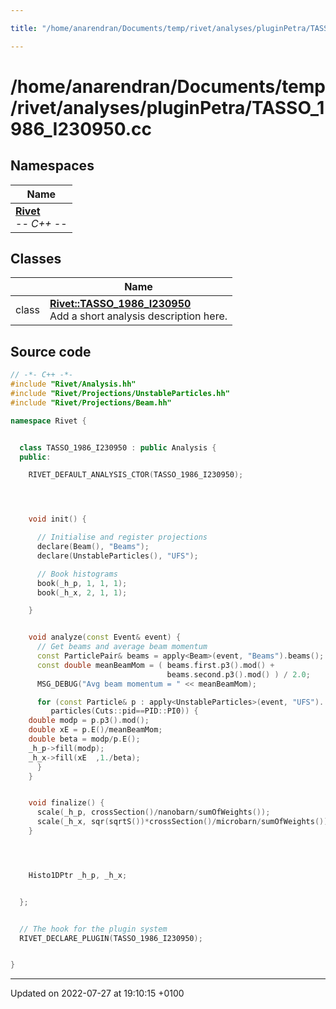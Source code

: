 ```yaml
---

title: "/home/anarendran/Documents/temp/rivet/analyses/pluginPetra/TASSO_1986_I230950.cc"

---
```


# /home/anarendran/Documents/temp/rivet/analyses/pluginPetra/TASSO_1986_I230950.cc



## Namespaces

| Name           |
| -------------- |
| **[Rivet](http://example.org/namespaces/namespacerivet/)** <br>-*- C++ -*-  |

## Classes

|                | Name           |
| -------------- | -------------- |
| class | **[Rivet::TASSO_1986_I230950](http://example.org/classes/classrivet_1_1tasso__1986__i230950/)** <br>Add a short analysis description here.  |




## Source code

```cpp
// -*- C++ -*-
#include "Rivet/Analysis.hh"
#include "Rivet/Projections/UnstableParticles.hh"
#include "Rivet/Projections/Beam.hh"

namespace Rivet {


  class TASSO_1986_I230950 : public Analysis {
  public:

    RIVET_DEFAULT_ANALYSIS_CTOR(TASSO_1986_I230950);




    void init() {

      // Initialise and register projections
      declare(Beam(), "Beams");
      declare(UnstableParticles(), "UFS");

      // Book histograms
      book(_h_p, 1, 1, 1);
      book(_h_x, 2, 1, 1);

    }


    void analyze(const Event& event) {
      // Get beams and average beam momentum
      const ParticlePair& beams = apply<Beam>(event, "Beams").beams();
      const double meanBeamMom = ( beams.first.p3().mod() +
                                   beams.second.p3().mod() ) / 2.0;
      MSG_DEBUG("Avg beam momentum = " << meanBeamMom);

      for (const Particle& p : apply<UnstableParticles>(event, "UFS").
         particles(Cuts::pid==PID::PI0)) {
    double modp = p.p3().mod();
    double xE = p.E()/meanBeamMom;
    double beta = modp/p.E();
    _h_p->fill(modp);
    _h_x->fill(xE  ,1./beta);
      }
    }


    void finalize() {
      scale(_h_p, crossSection()/nanobarn/sumOfWeights());
      scale(_h_x, sqr(sqrtS())*crossSection()/microbarn/sumOfWeights());
    }




    Histo1DPtr _h_p, _h_x;


  };


  // The hook for the plugin system
  RIVET_DECLARE_PLUGIN(TASSO_1986_I230950);


}
```


-------------------------------

Updated on 2022-07-27 at 19:10:15 +0100
